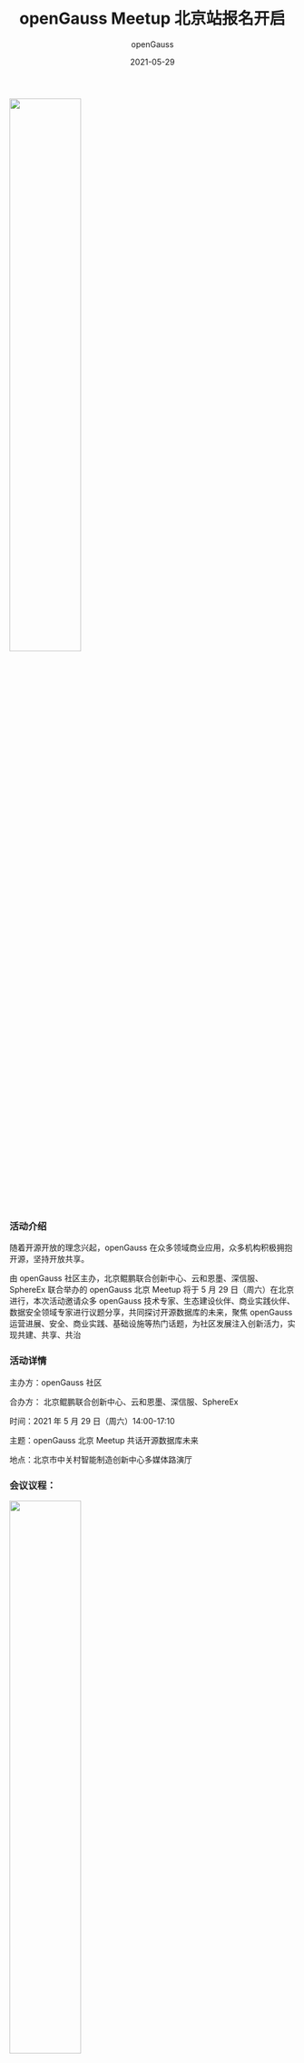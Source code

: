 ﻿---
title: 'openGauss Meetup 北京站报名开启'
time: '2021/05/29'
date: '2021-05-29'
category: 'events'
tags: '会议'
label: '线下'
location: '北京'
img: '/category/events/2021-05-29/banner.png'
img_mobile: '/category/events/2021-05-29/banner.png'
link: '/zh/events/2021-05-29/meetup.html'
author: 'openGauss'
summary: ''
---

<img src="./头图.jpg" style="width: 50%; margin-bottom: 0.2rem;"  />

### 活动介绍

随着开源开放的理念兴起，openGauss 在众多领域商业应用，众多机构积极拥抱开源，坚持开放共享。

由 openGauss 社区主办，北京鲲鹏联合创新中心、云和恩墨、深信服、SphereEx 联合举办的 openGauss 北京 Meetup 将于 5 月 29 日（周六）在北京进行，本次活动邀请众多 openGauss 技术专家、生态建设伙伴、商业实践伙伴、数据安全领域专家进行议题分享，共同探讨开源数据库的未来，聚焦 openGauss 运营进展、安全、商业实践、基础设施等热门话题，为社区发展注入创新活力，实现共建、共享、共治

### 活动详情

主办方：openGauss 社区

合办方： 北京鲲鹏联合创新中心、云和恩墨、深信服、SphereEx

时间：2021 年 5 月 29 日（周六）14:00-17:10

主题：openGauss 北京 Meetup 共话开源数据库未来

地点：北京市中关村智能制造创新中心多媒体路演厅

### 会议议程：

<img src="./北京活动海报.jpg" style="width: 50%; margin-bottom: 0.2rem;"  />

### 演讲嘉宾：

<strong>领导致词 | 华为云与计算开源业务总经理、开放原子开源基金会 TOC 主席 堵俊平 </strong>

<img src="./堵俊平圆图.png" style="width: 250px; margin-bottom: 0.2rem;" />

<strong>共建 openGauss 企业级开源数据库 openGauss 数据库领域总经理 胡正策 </strong>

<img src="./胡正策圆图.png" style="width: 250px; margin-bottom: 0.2rem;" />

<strong>openGauss 的线程能力解析 | openGauss 内核技术研发团队经理 鲲鹏布道师 朱金伟</strong>

讲师简介：7 年数据库内核研发经历，擅长优化器、执行器、数据库安全、存储相关技术。

议题简介：数据库性能取决于多方面因素的综合考虑，而执行性能主要取决于单线程/进程的执行能力，LLVM 动态编译技术压榨单线程能力，SMP 并行执行技术压缩多线程协同能力，共同构建 openGauss 并行执行架构。

<img src="./朱金伟.png" style="width: 250px; margin-bottom: 0.2rem;" />

<strong>携手同行建设繁荣的基础软件生态 | 北京鲲鹏联合创新中心技术总监 周志</strong>

讲师简介：为中国区鲲鹏生态发展部架构师、北京鲲鹏联合创新中心 FAEleader，从事 10+年 IT 行业产品解决方案设计、项目管理等工作经验

议题简介：最强的智是众智，最大的力是合力。通过开源的方式把华为多年来构建的操作系统、数据库等能力开放出来，和伙伴共同构建生态，加速基础软件关键技术的创新突破。

<img src="./周志圆图.jpg" style="width: 250px; margin-bottom: 0.2rem;" />

<strong>MogDB，持续打造极致易用的 openGauss 商业发行版 | 云和恩墨 2020 产品事业部总经理 张皖川</strong>

讲师简介：曾就读于威斯康星大学（麦迪逊分校），获数学博士、计算机硕士学位。先后加入 IBM、百度云数据库团队，在数据库内核、存储、高可用、列存/向量化执行等领域有丰富的研发经验。2020 年加入云和恩墨，现负责企业级数据库 MogDB 的研发。

议题简介：作为社区的首批核心成员，云和恩墨积极投入社区贡献，依托 openGauss 内核发布了企业级数据库 MogDB，并已成功落地国有大型银行的核心交易系统，解决了金融核心系统面临的高并发条件下性能、稳定性、高可用保障及扩展能力的挑战。本次演讲将着重介绍刚刚发布的 MogDB 2.0 的特色功能，并分享成功案例的实践经验。

<img src="./张皖川圆图.jpg" style="width: 250px; margin-bottom: 0.2rem;" />

<strong>携手同行建设繁荣的基础软件生态 | 深信服数据库业务总经理 章明星</strong>

讲师简介：博士毕业于清华大学，在多个 国际顶级会议和期刊上发表论文 20 余篇，获得 ACM SIGSOFT 杰出论文奖，IEEE TCSC、ACM SIGOPS 等多个组织颁发的优博奖项等奖励。当前担任深信服数据库业务总经理，公司技术委员会委员，先后主导 SAVE、安全大数据平台、数据库等项目孵化。

议题简介：最强的智是众智，最大的力是合力。通过开源的方式把华为多年来构建的操作系统、数据库等能力开放出来，和伙伴共同构建生态，加速基础软件关键技术的创新突破。

<img src="./章明星.png" style="width: 250px; margin-bottom: 0.2rem;" />

<strong>ShardingSphere 与 OpenGauss 的化学反应 | SphereEx CEO 张亮</strong>

讲师简介：SphereEx 公司创始人，曾任京东科技架构专家，当当架构部总监。Apache ShardingSphere，ElasticJob 创始人 & 项目管理委员会主席，热爱开源。擅长以 Java 为主分布式架构，推崇优雅代码，热爱技术分享，曾多次在技术大会中担任出品人和分享嘉宾。曾出版书籍《未来架构——从服务化到云原生》。

议题简介：Apache ShardingSphere 作为 Database Plus 产品，可以适配多种数据库并为其带来增量价值。本次分享将介绍联合使用 Apache ShardingSphere 与 OpenGauss 所产生的化学反应，打开数据库领域合作的大门。

<img src="./张亮圆图.jpg" style="width: 250px; margin-bottom: 0.2rem;" />

### 报名链接

<img src="./报名二维码.png" style="width: 250px; margin-bottom: 0.2rem;" />

### 活动彩蛋

伴手礼：参与此次活动前 100 名即可获得 openGauss 定制 T 恤一件

<img src="./T恤.png" style="width: 250px; margin-bottom: 0.2rem;" />

互动有礼：与讲师积极互动均还可获得《openGauss 数据库核心技术》书籍一本。

<img src="./present2.jpg" style="width: 250px; margin-bottom: 0.2rem;" />

抽奖有礼：本次活动设有现场抽奖环节，一等奖华为运动手表*1，二等奖华为无线耳机*2 位，三等奖荣耀运动手环\*3 位。

<img src="./抽奖礼品手表.jpg" style="width: 250px; margin-bottom: 0.2rem;" />
<img src="./抽奖礼品耳机.jpg" style="width: 250px; margin-bottom: 0.2rem;" />
<img src="./抽奖礼品手环.jpg" style="width: 250px; margin-bottom: 0.2rem;" />

<strong>希望本次活动能帮助你更加了解 openGauss，融入 openGauss 大家庭，期待能与你相遇！</strong>
